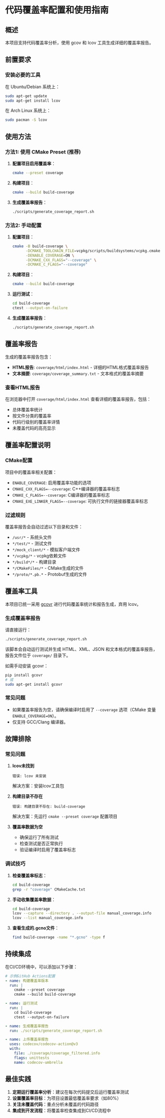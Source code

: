 # 代码覆盖率配置和使用指南

## 概述

本项目支持代码覆盖率分析，使用 gcov 和 lcov 工具生成详细的覆盖率报告。

## 前置要求

### 安装必要的工具

在 Ubuntu/Debian 系统上：
```bash
sudo apt-get update
sudo apt-get install lcov
```

在 Arch Linux 系统上：
```bash
sudo pacman -S lcov
```

## 使用方法

### 方法1: 使用 CMake Preset (推荐)

1. **配置项目启用覆盖率**：
   ```bash
   cmake --preset coverage
   ```

2. **构建项目**：
   ```bash
   cmake --build build-coverage
   ```

3. **生成覆盖率报告**：
   ```bash
   ./scripts/generate_coverage_report.sh
   ```

### 方法2: 手动配置

1. **配置项目**：
   ```bash
   cmake -B build-coverage \
         -DCMAKE_TOOLCHAIN_FILE=vcpkg/scripts/buildsystems/vcpkg.cmake \
         -DENABLE_COVERAGE=ON \
         -DCMAKE_CXX_FLAGS="--coverage" \
         -DCMAKE_C_FLAGS="--coverage"
   ```

2. **构建项目**：
   ```bash
   cmake --build build-coverage
   ```

3. **运行测试**：
   ```bash
   cd build-coverage
   ctest --output-on-failure
   ```

4. **生成覆盖率报告**：
   ```bash
   ./scripts/generate_coverage_report.sh
   ```

## 覆盖率报告

生成的覆盖率报告包含：

- **HTML报告**: `coverage/html/index.html` - 详细的HTML格式覆盖率报告
- **文本摘要**: `coverage/coverage_summary.txt` - 文本格式的覆盖率摘要

### 查看HTML报告

在浏览器中打开 `coverage/html/index.html` 查看详细的覆盖率报告，包括：

- 总体覆盖率统计
- 按文件分类的覆盖率
- 代码行级别的覆盖率详情
- 未覆盖代码的高亮显示

## 覆盖率配置说明

### CMake配置

项目中的覆盖率相关配置：

- `ENABLE_COVERAGE`: 启用覆盖率功能的选项
- `CMAKE_CXX_FLAGS=--coverage`: C++编译器的覆盖率标志
- `CMAKE_C_FLAGS=--coverage`: C编译器的覆盖率标志
- `CMAKE_EXE_LINKER_FLAGS=--coverage`: 可执行文件的链接器覆盖率标志

### 过滤规则

覆盖率报告会自动过滤以下目录和文件：

- `/usr/*` - 系统头文件
- `*/test/*` - 测试文件
- `*/mock_client/*` - 模拟客户端文件
- `*/vcpkg/*` - vcpkg依赖文件
- `*/build*/*` - 构建目录
- `*/CMakeFiles/*` - CMake生成的文件
- `*/proto/*.pb.*` - Protobuf生成的文件

## 覆盖率工具

本项目已统一采用 [gcovr](https://gcovr.com/) 进行代码覆盖率统计和报告生成，弃用 lcov。

### 生成覆盖率报告

请直接运行：

```bash
./scripts/generate_coverage_report.sh
```

该脚本会自动运行测试并生成 HTML、XML、JSON 和文本格式的覆盖率报告，报告文件位于 `coverage/` 目录下。

如需手动安装 gcovr：

```bash
pip install gcovr
# 或
sudo apt-get install gcovr
```

### 常见问题

- 如果覆盖率报告为空，请确保编译时启用了 `--coverage` 选项（CMake 变量 `ENABLE_COVERAGE=ON`）。
- 仅支持 GCC/Clang 编译器。

## 故障排除

### 常见问题

1. **lcov未找到**
   ```
   错误: lcov 未安装
   ```
   解决方案：安装lcov工具包

2. **构建目录不存在**
   ```
   错误: 构建目录不存在: build-coverage
   ```
   解决方案：先运行 `cmake --preset coverage` 配置项目

3. **覆盖率数据为空**
   - 确保运行了所有测试
   - 检查测试是否正常执行
   - 验证编译时启用了覆盖率标志

### 调试技巧

1. **检查覆盖率标志**：
   ```bash
   cd build-coverage
   grep -r "coverage" CMakeCache.txt
   ```

2. **手动收集覆盖率数据**：
   ```bash
   cd build-coverage
   lcov --capture --directory . --output-file manual_coverage.info
   lcov --list manual_coverage.info
   ```

3. **查看生成的.gcno文件**：
   ```bash
   find build-coverage -name "*.gcno" -type f
   ```

## 持续集成

在CI/CD环境中，可以添加以下步骤：

```yaml
# 示例GitHub Actions配置
- name: 构建覆盖率版本
  run: |
    cmake --preset coverage
    cmake --build build-coverage

- name: 运行测试
  run: |
    cd build-coverage
    ctest --output-on-failure

- name: 生成覆盖率报告
  run: ./scripts/generate_coverage_report.sh

- name: 上传覆盖率报告
  uses: codecov/codecov-action@v3
  with:
    file: ./coverage/coverage_filtered.info
    flags: unittests
    name: codecov-umbrella
```

## 最佳实践

1. **定期运行覆盖率分析**：建议在每次代码提交后运行覆盖率测试
2. **设置覆盖率目标**：为项目设置最低覆盖率要求（如80%）
3. **关注未覆盖代码**：重点分析未覆盖的代码路径
4. **集成到开发流程**：将覆盖率检查集成到CI/CD流程中 